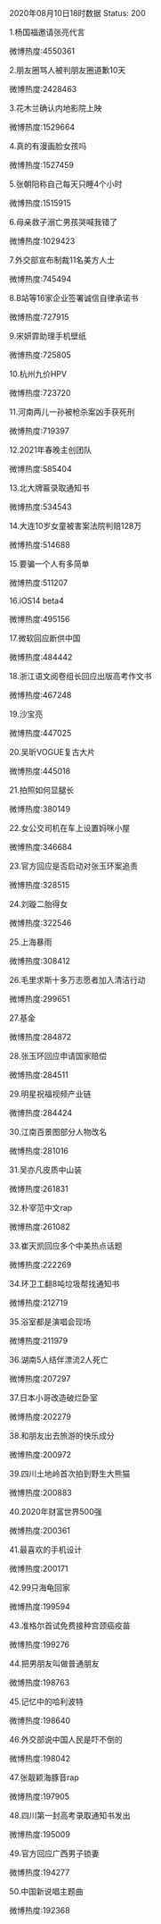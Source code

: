 2020年08月10日18时数据
Status: 200

1.杨国福邀请张亮代言

微博热度:4550361

2.朋友圈骂人被判朋友圈道歉10天

微博热度:2428463

3.花木兰确认内地影院上映

微博热度:1529664

4.真的有漫画脸女孩吗

微博热度:1527459

5.张朝阳称自己每天只睡4个小时

微博热度:1515915

6.母亲救子溺亡男孩哭喊我错了

微博热度:1029423

7.外交部宣布制裁11名美方人士

微博热度:745494

8.B站等16家企业签署诚信自律承诺书

微博热度:727915

9.宋妍霏助理手机壁纸

微博热度:725805

10.杭州九价HPV

微博热度:723720

11.河南两儿一孙被枪杀案凶手获死刑

微博热度:719397

12.2021年春晚主创团队

微博热度:585404

13.北大牌匾录取通知书

微博热度:534543

14.大连10岁女童被害案法院判赔128万

微博热度:514688

15.要骗一个人有多简单

微博热度:511207

16.iOS14 beta4

微博热度:495156

17.微软回应断供中国

微博热度:484442

18.浙江语文阅卷组长回应出版高考作文书

微博热度:467248

19.沙宝亮

微博热度:447025

20.吴昕VOGUE复古大片

微博热度:445018

21.拍照如何显腿长

微博热度:380149

22.女公交司机在车上设置妈咪小屋

微博热度:346684

23.官方回应是否启动对张玉环案追责

微博热度:328515

24.刘璇二胎得女

微博热度:322546

25.上海暴雨

微博热度:308412

26.毛里求斯十多万志愿者加入清洁行动

微博热度:299651

27.基金

微博热度:284872

28.张玉环回应申请国家赔偿

微博热度:284511

29.明星祝福视频产业链

微博热度:284424

30.江南百景图部分人物改名

微博热度:281016

31.吴亦凡皮质中山装

微博热度:261831

32.朴宰范中文rap

微博热度:261082

33.崔天凯回应多个中美热点话题

微博热度:222269

34.环卫工翻8吨垃圾帮找通知书

微博热度:212719

35.浴室都是演唱会现场

微博热度:211979

36.湖南5人结伴漂流2人死亡

微博热度:207297

37.日本小哥改造破烂卧室

微博热度:202279

38.和朋友出去旅游的快乐成分

微博热度:200972

39.四川土地岭首次拍到野生大熊猫

微博热度:200883

40.2020年财富世界500强

微博热度:200361

41.最喜欢的手机设计

微博热度:200171

42.99只海龟回家

微博热度:199594

43.准格尔首试免费接种宫颈癌疫苗

微博热度:199276

44.把男朋友叫做普通朋友

微博热度:198763

45.记忆中的哈利波特

微博热度:198640

46.外交部说中国人民是吓不倒的

微博热度:198042

47.张靓颖海豚音rap

微博热度:197905

48.四川第一封高考录取通知书发出

微博热度:195009

49.官方回应广西男子锁妻

微博热度:194277

50.中国新说唱主题曲

微博热度:192368

